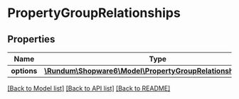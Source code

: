 # PropertyGroupRelationships

## Properties
Name | Type | Description | Notes
------------ | ------------- | ------------- | -------------
**options** | [**\Rundum\Shopware6\Model\PropertyGroupRelationshipsOptions**](PropertyGroupRelationshipsOptions.md) |  | [optional] 

[[Back to Model list]](../../README.md#documentation-for-models) [[Back to API list]](../../README.md#documentation-for-api-endpoints) [[Back to README]](../../README.md)

